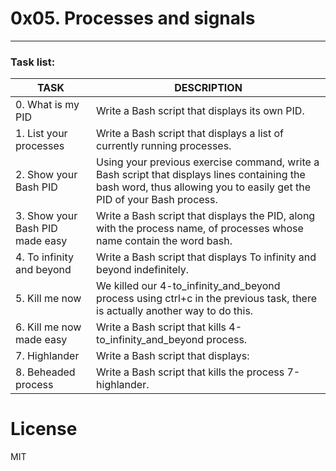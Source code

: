 # 0x05. Processes and signals
---
### Task list: 
| TASK | DESCRIPTION |
| ------ | ------ |
|0. What is my PID|Write a Bash script that displays its own PID.|
|1. List your processes|Write a Bash script that displays a list of currently running processes.|
|2. Show your Bash PID|Using your previous exercise command, write a Bash script that displays lines containing the bash word, thus allowing you to easily get the PID of your Bash process.|
|3. Show your Bash PID made easy |Write a Bash script that displays the PID, along with the process name, of processes whose name contain the word bash.|
|4. To infinity and beyond|Write a Bash script that displays To infinity and beyond indefinitely.|
|5. Kill me now|We killed our 4-to_infinity_and_beyond process using ctrl+c in the previous task, there is actually another way to do this.|
|6. Kill me now made easy|Write a Bash script that kills 4-to_infinity_and_beyond process.|
|7. Highlander|Write a Bash script that displays:|
|8. Beheaded process |Write a Bash script that kills the process 7-highlander.|

# License

MIT